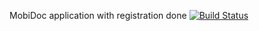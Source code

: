 MobiDoc application with registration done
[![Build Status](https://travis-ci.com/freezy04/Runtime-Terror.svg?branch=master)](https://travis-ci.com/freezy04/Runtime-Terror)
